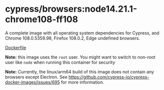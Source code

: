 <!--
WARNING: this file was autogenerated by generate-browser-image.js using

    yarn add:browser -- 14.21.1 --chrome=108.0.5359.98 --firefox=108.0.2
-->

# cypress/browsers:node14.21.1-chrome108-ff108

A complete image with all operating system dependencies for Cypress, and Chrome 108.0.5359.98, Firefox 108.0.2, Edge undefined browsers.

[Dockerfile](Dockerfile)

**Note:** this image uses the `root` user. You might want to switch to non-root user like `node` when running this container for security

**Note:** Currently, the linux/arm64 build of this image does not contain any browsers except Electron. See https://github.com/cypress-io/cypress-docker-images/issues/695 for more information.
